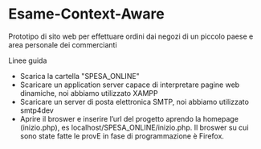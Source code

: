 # Esame-Context-Aware
Prototipo di sito web per effettuare ordini dai negozi di un piccolo paese e area personale dei commercianti

Linee guida
- Scarica la cartella "SPESA_ONLINE"
 - Scaricare un application server capace di interpretare pagine web dinamiche, noi abbiamo utilizzato XAMPP
 - Scaricare un server di posta elettronica SMTP, noi abbiamo utilizzato smtp4dev
 - Aprire il broswer e inserire l’url del progetto aprendo la homepage (inizio.php), es  localhost/SPESA_ONLINE/inizio.php. Il broswer su cui sono state fatte le provE in fase di programmazione è Firefox.
 
